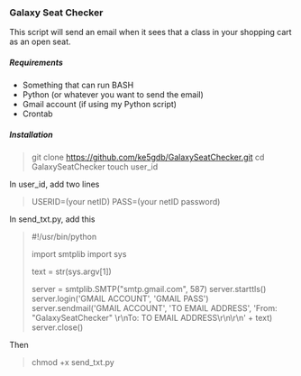 ### Galaxy Seat Checker

This script will send an email when it sees that a class in your shopping cart as an open seat. 

##### Requirements

- Something that can run BASH
- Python (or whatever you want to send the email)
- Gmail account (if using my Python script)
- Crontab

##### Installation
> git clone https://github.com/ke5gdb/GalaxySeatChecker.git
> cd GalaxySeatChecker
> touch user_id

In user_id, add two lines
> USERID=(your netID)
> PASS=(your netID password)

In send_txt.py, add this
> #!/usr/bin/python
>
> import smtplib
> import sys 
>
> text = str(sys.argv[1])
>
> server = smtplib.SMTP("smtp.gmail.com", 587)
> server.starttls()
> server.login('GMAIL ACCOUNT', 'GMAIL PASS')
> server.sendmail('GMAIL ACCOUNT', 'TO EMAIL ADDRESS', 'From: "GalaxySeatChecker" <GMAIL ACCOUNT>\r\nTo: TO EMAIL ADDRESS\r\n\r\n' + text)
> server.close()

Then 
> chmod +x send_txt.py
